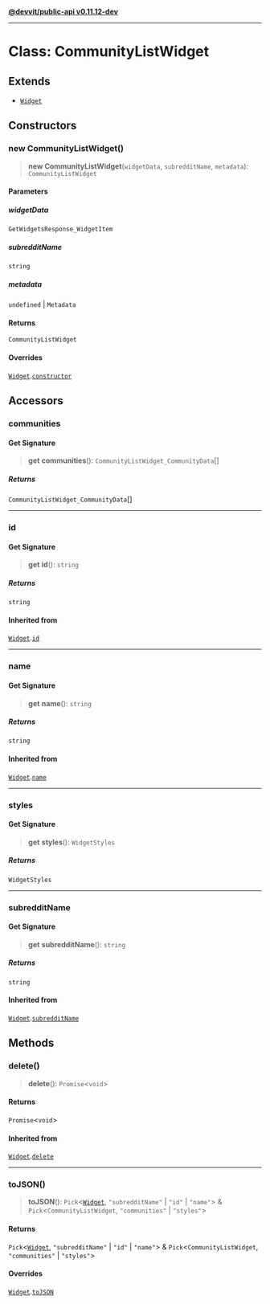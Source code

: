 [**@devvit/public-api v0.11.12-dev**](../../README.md)

---

# Class: CommunityListWidget

## Extends

- [`Widget`](Widget.md)

## Constructors

<a id="constructor"></a>

### new CommunityListWidget()

> **new CommunityListWidget**(`widgetData`, `subredditName`, `metadata`): `CommunityListWidget`

#### Parameters

##### widgetData

`GetWidgetsResponse_WidgetItem`

##### subredditName

`string`

##### metadata

`undefined` | `Metadata`

#### Returns

`CommunityListWidget`

#### Overrides

[`Widget`](Widget.md).[`constructor`](Widget.md#constructor)

## Accessors

<a id="communities"></a>

### communities

#### Get Signature

> **get** **communities**(): `CommunityListWidget_CommunityData`[]

##### Returns

`CommunityListWidget_CommunityData`[]

---

<a id="id"></a>

### id

#### Get Signature

> **get** **id**(): `string`

##### Returns

`string`

#### Inherited from

[`Widget`](Widget.md).[`id`](Widget.md#id)

---

<a id="name"></a>

### name

#### Get Signature

> **get** **name**(): `string`

##### Returns

`string`

#### Inherited from

[`Widget`](Widget.md).[`name`](Widget.md#name)

---

<a id="styles"></a>

### styles

#### Get Signature

> **get** **styles**(): `WidgetStyles`

##### Returns

`WidgetStyles`

---

<a id="subredditname"></a>

### subredditName

#### Get Signature

> **get** **subredditName**(): `string`

##### Returns

`string`

#### Inherited from

[`Widget`](Widget.md).[`subredditName`](Widget.md#subredditname)

## Methods

<a id="delete"></a>

### delete()

> **delete**(): `Promise`\<`void`\>

#### Returns

`Promise`\<`void`\>

#### Inherited from

[`Widget`](Widget.md).[`delete`](Widget.md#delete)

---

<a id="tojson"></a>

### toJSON()

> **toJSON**(): `Pick`\<[`Widget`](Widget.md), `"subredditName"` \| `"id"` \| `"name"`\> & `Pick`\<`CommunityListWidget`, `"communities"` \| `"styles"`\>

#### Returns

`Pick`\<[`Widget`](Widget.md), `"subredditName"` \| `"id"` \| `"name"`\> & `Pick`\<`CommunityListWidget`, `"communities"` \| `"styles"`\>

#### Overrides

[`Widget`](Widget.md).[`toJSON`](Widget.md#tojson)
